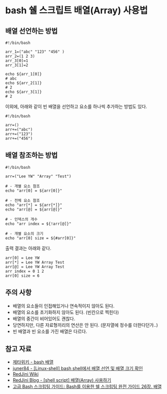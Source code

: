 # bash 쉘 스크립트 배열(Array) 사용법

## 배열 선언하는 방법
    #!/bin/bash

    arr_1=("abc" "123" "456" )
    arr_2=(1 2 3)
    arr_3[0]=1
    arr_3[1]=2

    echo ${arr_1[0]}
    # abc
    echo ${arr_2[1]}
    # 2
    echo ${arr_3[1]}
    # 2

이외에, 아래와 같이 빈 배열을 선언하고 요소를 하나씩 추가하는 방법도 있다.

    #!/bin/bash

    arr=()
    arr+=("abc")
    arr+=("123")
    arr+=("456")

## 배열 참조하는 방법

    #!/bin/bash

    arr=("Lee YW" "Array" "Test")

    # - 개별 요소 참조
    echo "arr[0] = ${arr[0]}"

    # - 전체 요소 참조
    echo "arr[*] = ${arr[*]}"
    echo "arr[@] = ${arr[@]}"

    # - 인덱스의 개수
    echo "arr index = ${!arr[@]}"

    # - 개별 요소의 크기
    echo "arr[0] size = ${#arr[0]}"

출력 결과는 아래와 같다.

    arr[0] = Lee YW
    arr[*] = Lee YW Array Test
    arr[@] = Lee YW Array Test
    arr index = 0 1 2
    arr[0] size = 6

## 주의 사항
- 배열의 요소들이 인접해있거나 연속적이지 않아도 된다.
- 배열의 요소를 초기화하지 않아도 된다. (빈칸으로 찍힌다)
- 배열의 중간이 비어있어도 괜찮다.
- 당연하지만, 다른 자료형끼리의 연산은 안 된다. (문자열에 정수를 더한다던가..)
- 빈 배열과 빈 요소를 가진 배열은 다르다.

## 참고 자료
- [제타위키 - bash 배열](https://zetawiki.com/wiki/Bash_%EB%B0%B0%EC%97%B4)
- [juner84 - [Linux-shell] bash shell에서 배열 선언 및 배열 크기 확인](https://blog.naver.com/juner84/100191014657)
- [RedJini Wiki](http://wiki.redjini.com/linux/script/array)
- [RedJini Blog - [shell script] 배열(Array) 사용하기](http://blog.redjini.com/282)
- [고급 Bash 스크립팅 가이드: Bash를 이용한 쉘 스크립팅 완전 가이드 26장. 배열](http://coffeenix.net/doc/HOWTOs/html/Adv-Bash-Scr-HOWTO/arrays.html)